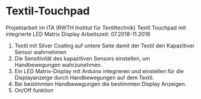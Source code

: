 # Textil-Touchpad

Projektarbeit im ITA (RWTH Institut für Textiltechnik)
Textil Touchpad mit integrierte LED Matrix Display
Arbeitszeit: 07.2018-11.2018
1) Textil mit Silver Coating auf untere Seite damit der Textil den Kapazitiver Sensor
wahrnehmen
2) Die Sensitivität des kapazitiven Sensors einstellen, um Handbewegungen wahrzunehmen.
3) Ein LED Matrix-Display mit Arduino integrieren und einstellen für die Displayanzeige durch
Handbewegungen auf dem Textil.
4) Bei bestimmten Handbewegungen die bestimmten Display Anzeigen.
5) On/Off funktion
